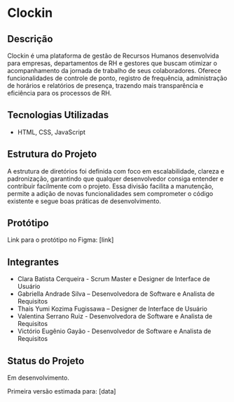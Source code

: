 # Clockin

## Descrição
Clockin é uma plataforma de gestão de Recursos Humanos desenvolvida para empresas, departamentos de RH e gestores que buscam otimizar o acompanhamento da jornada de trabalho de seus colaboradores. Oferece funcionalidades de controle de ponto, registro de frequência, administração de horários e relatórios de presença, trazendo mais transparência e eficiência para os processos de RH.

## Tecnologias Utilizadas
- HTML, CSS, JavaScript
  
## Estrutura do Projeto
A estrutura de diretórios foi definida com foco em escalabilidade, clareza e padronização, garantindo que qualquer desenvolvedor consiga entender e contribuir facilmente com o projeto. Essa divisão facilita a manutenção, permite a adição de novas funcionalidades sem comprometer o código existente e segue boas práticas de desenvolvimento. 

## Protótipo
Link para o protótipo no Figma: [link]

## Integrantes
- Clara Batista Cerqueira - Scrum Master e Designer de Interface de Usuário
- Gabriella Andrade Silva – Desenvolvedora de Software e Analista de Requisitos
- Thais Yumi Kozima Fugissawa – Designer de Interface de Usuário
- Valentina Serrano Ruiz - Desenvolvedora de Software e Analista de Requisitos
- Victório Eugênio Gayão - Desenvolvedor de Software e Analista de Requisitos

## Status do Projeto
Em desenvolvimento.

Primeira versão estimada para: [data]
